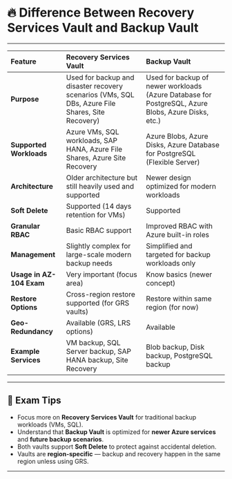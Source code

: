 # 🔥 Difference Between Recovery Services Vault and Backup Vault

---

| Feature                         | Recovery Services Vault                         | Backup Vault                              |
| :------------------------------ | :---------------------------------------------- | :---------------------------------------- |
| **Purpose**                     | Used for backup and disaster recovery scenarios (VMs, SQL DBs, Azure File Shares, Site Recovery) | Used for backup of newer workloads (Azure Database for PostgreSQL, Azure Blobs, Azure Disks, etc.) |
| **Supported Workloads**         | Azure VMs, SQL workloads, SAP HANA, Azure File Shares, Azure Site Recovery | Azure Blobs, Azure Disks, Azure Database for PostgreSQL (Flexible Server) |
| **Architecture**                | Older architecture but still heavily used and supported | Newer design optimized for modern workloads |
| **Soft Delete**                 | Supported (14 days retention for VMs) | Supported |
| **Granular RBAC**               | Basic RBAC support | Improved RBAC with Azure built-in roles |
| **Management**                  | Slightly complex for large-scale modern backup needs | Simplified and targeted for backup workloads only |
| **Usage in AZ-104 Exam**         | Very important (focus area) | Know basics (newer concept) |
| **Restore Options**             | Cross-region restore supported (for GRS vaults) | Restore within same region (for now) |
| **Geo-Redundancy**              | Available (GRS, LRS options) | Available |
| **Example Services**            | VM backup, SQL Server backup, SAP HANA backup, Site Recovery | Blob backup, Disk backup, PostgreSQL backup |

---

## 🧠 Exam Tips

- Focus more on **Recovery Services Vault** for traditional backup workloads (VMs, SQL).
- Understand that **Backup Vault** is optimized for **newer Azure services** and **future backup scenarios**.
- Both vaults support **Soft Delete** to protect against accidental deletion.
- Vaults are **region-specific** — backup and recovery happen in the same region unless using GRS.

---
